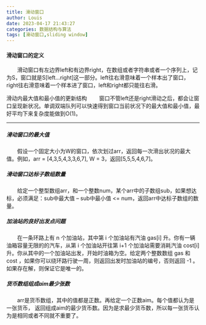```yaml
---
title: 滑动窗口
author: Louis
date: 2023-04-17 21:43:27
categories: 数据结构与算法
tags: [滑动窗口,sliding window]
---
```


#### 滑动窗口的定义

&emsp;&emsp;滑动窗口有左边界left和有边界right，在数组或者字符串或者一个序列上，记为S，窗口就是S[left...right]这一部分。left往右滑意味着一个样本出了窗口，right往右滑意味着一个样本进了窗口，left和right都只能往右滑。

滑动内最大值和最小值的更新结构
&emsp;&emsp;窗口不管left还是right滑动之后，都会让窗口呈现新状况。单调双端队列可以快速得到窗口当前状况下的最大值和最小值，最好平均下来复杂度能做到O(1)。

---

##### 滑动窗口的最大值

&emsp;&emsp;假设一个固定大小为W的窗口，依次划过arr，返回每一次滑出状况的最大值。例如，arr = [4,3,5,4,3,3,6,7], W = 3，返回[5,5,5,4,6,7]。

##### 滑动窗口达标子数组数量

&emsp;&emsp;给定一个整型数组arr，和一个整数num，某个arr中的子数组sub，如果想达标，必须满足：sub中最大值 – sub中最小值 <= num，返回arr中达标子数组的数量。

##### 加油站的良好出发点问题

&emsp;&emsp;在一条环路上有 n 个加油站，其中第 i 个加油站有汽油 gas[i] 升。你有一辆油箱容量无限的的汽车，从第 i 个加油站开往第 i+1 个加油站需要消耗汽油 cost[i] 升。你从其中的一个加油站出发，开始时油箱为空。给定两个整数数组 gas 和 cost ，如果你可以绕环路行驶一周，则返回出发时加油站的编号，否则返回 -1 。如果存在解，则保证它是唯一的。

##### 货币数组组成aim最少张数

&emsp;&emsp;arr是货币数组，其中的值都是正数。再给定一个正数aim。每个值都认为是一张货币，
返回组成aim的最少货币数。因为是求最少货币数，所以每一张货币认为是相同或者不同就不重要了。
